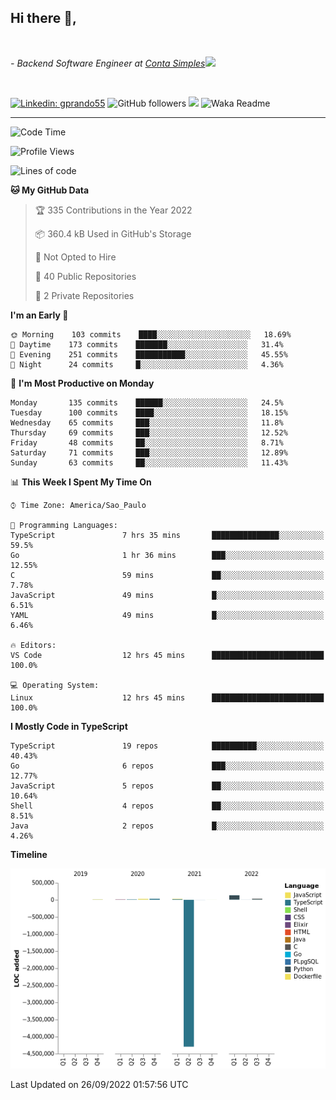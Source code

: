 <h2>Hi there  👋,</h2> </br>

<p><em>- Backend Software Engineer at <a href="https://contasimples.com">Conta Simples</a><img src="https://media.giphy.com/media/WUlplcMpOCEmTGBtBW/giphy.gif" width="30"> 
</em></p></br>


[![Linkedin: gprando55](https://img.shields.io/badge/-gprando55-blue?style=flat-square&logo=Linkedin&logoColor=white&link=https://www.linkedin.com/in/gprando55/)](https://www.linkedin.com/in/gprando55)
![GitHub followers](https://img.shields.io/github/followers/gprando55?label=Follow&style=social)
![](https://visitor-badge.glitch.me/badge?page_id=gprando55.gprando55)
![Waka Readme](https://github.com/gprando55/gprando55/workflows/Waka%20Readme/badge.svg)

---
<!--START_SECTION:waka-->
![Code Time](http://img.shields.io/badge/Code%20Time-2%2C036%20hrs%2051%20mins-blue)

![Profile Views](http://img.shields.io/badge/Profile%20Views-8-blue)

![Lines of code](https://img.shields.io/badge/From%20Hello%20World%20I%27ve%20Written--4%20Million%20lines%20of%20code-blue)

**🐱 My GitHub Data** 

> 🏆 335 Contributions in the Year 2022
 > 
> 📦 360.4 kB Used in GitHub's Storage 
 > 
> 🚫 Not Opted to Hire
 > 
> 📜 40 Public Repositories 
 > 
> 🔑 2 Private Repositories  
 > 
**I'm an Early 🐤** 

```text
🌞 Morning    103 commits    ████░░░░░░░░░░░░░░░░░░░░░   18.69% 
🌆 Daytime    173 commits    ███████░░░░░░░░░░░░░░░░░░   31.4% 
🌃 Evening    251 commits    ███████████░░░░░░░░░░░░░░   45.55% 
🌙 Night      24 commits     █░░░░░░░░░░░░░░░░░░░░░░░░   4.36%

```
📅 **I'm Most Productive on Monday** 

```text
Monday       135 commits    ██████░░░░░░░░░░░░░░░░░░░   24.5% 
Tuesday      100 commits    ████░░░░░░░░░░░░░░░░░░░░░   18.15% 
Wednesday    65 commits     ███░░░░░░░░░░░░░░░░░░░░░░   11.8% 
Thursday     69 commits     ███░░░░░░░░░░░░░░░░░░░░░░   12.52% 
Friday       48 commits     ██░░░░░░░░░░░░░░░░░░░░░░░   8.71% 
Saturday     71 commits     ███░░░░░░░░░░░░░░░░░░░░░░   12.89% 
Sunday       63 commits     ██░░░░░░░░░░░░░░░░░░░░░░░   11.43%

```


📊 **This Week I Spent My Time On** 

```text
⌚︎ Time Zone: America/Sao_Paulo

💬 Programming Languages: 
TypeScript               7 hrs 35 mins       ███████████████░░░░░░░░░░   59.5% 
Go                       1 hr 36 mins        ███░░░░░░░░░░░░░░░░░░░░░░   12.55% 
C                        59 mins             ██░░░░░░░░░░░░░░░░░░░░░░░   7.78% 
JavaScript               49 mins             █░░░░░░░░░░░░░░░░░░░░░░░░   6.51% 
YAML                     49 mins             █░░░░░░░░░░░░░░░░░░░░░░░░   6.46%

🔥 Editors: 
VS Code                  12 hrs 45 mins      █████████████████████████   100.0%

💻 Operating System: 
Linux                    12 hrs 45 mins      █████████████████████████   100.0%

```

**I Mostly Code in TypeScript** 

```text
TypeScript               19 repos            ██████████░░░░░░░░░░░░░░░   40.43% 
Go                       6 repos             ███░░░░░░░░░░░░░░░░░░░░░░   12.77% 
JavaScript               5 repos             ██░░░░░░░░░░░░░░░░░░░░░░░   10.64% 
Shell                    4 repos             ██░░░░░░░░░░░░░░░░░░░░░░░   8.51% 
Java                     2 repos             █░░░░░░░░░░░░░░░░░░░░░░░░   4.26%

```


**Timeline**

![Chart not found](https://raw.githubusercontent.com/gprando55/gprando55/master/charts/bar_graph.png) 


 Last Updated on 26/09/2022 01:57:56 UTC
<!--END_SECTION:waka-->
